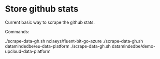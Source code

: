 # Store github stats

Current basic way to scrape the github stats.

Commands:

./scrape-data-gh.sh nclaeys/fluent-bit-go-azure
./scrape-data-gh.sh datamindedbe/eu-data-platform
./scrape-data-gh.sh datamindedbe/demo-upcloud-data-platform
